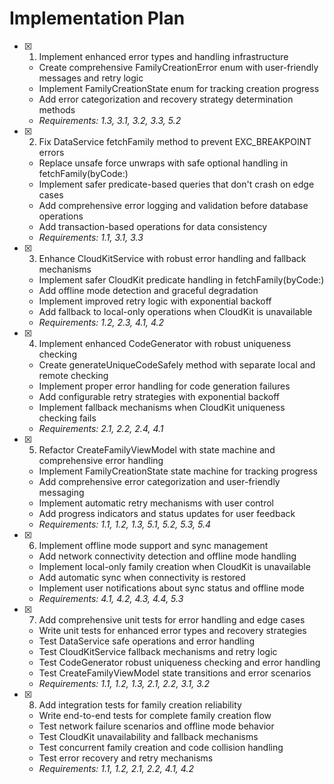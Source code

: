 # Implementation Plan

- [x] 1. Implement enhanced error types and handling infrastructure
  - Create comprehensive FamilyCreationError enum with user-friendly messages and retry logic
  - Implement FamilyCreationState enum for tracking creation progress
  - Add error categorization and recovery strategy determination methods
  - _Requirements: 1.3, 3.1, 3.2, 3.3, 5.2_

- [x] 2. Fix DataService fetchFamily method to prevent EXC_BREAKPOINT errors
  - Replace unsafe force unwraps with safe optional handling in fetchFamily(byCode:)
  - Implement safer predicate-based queries that don't crash on edge cases
  - Add comprehensive error logging and validation before database operations
  - Add transaction-based operations for data consistency
  - _Requirements: 1.1, 3.1, 3.3_

- [x] 3. Enhance CloudKitService with robust error handling and fallback mechanisms
  - Implement safer CloudKit predicate handling in fetchFamily(byCode:)
  - Add offline mode detection and graceful degradation
  - Implement improved retry logic with exponential backoff
  - Add fallback to local-only operations when CloudKit is unavailable
  - _Requirements: 1.2, 2.3, 4.1, 4.2_

- [x] 4. Implement enhanced CodeGenerator with robust uniqueness checking
  - Create generateUniqueCodeSafely method with separate local and remote checking
  - Implement proper error handling for code generation failures
  - Add configurable retry strategies with exponential backoff
  - Implement fallback mechanisms when CloudKit uniqueness checking fails
  - _Requirements: 2.1, 2.2, 2.4, 4.1_

- [x] 5. Refactor CreateFamilyViewModel with state machine and comprehensive error handling
  - Implement FamilyCreationState state machine for tracking progress
  - Add comprehensive error categorization and user-friendly messaging
  - Implement automatic retry mechanisms with user control
  - Add progress indicators and status updates for user feedback
  - _Requirements: 1.1, 1.2, 1.3, 5.1, 5.2, 5.3, 5.4_

- [x] 6. Implement offline mode support and sync management
  - Add network connectivity detection and offline mode handling
  - Implement local-only family creation when CloudKit is unavailable
  - Add automatic sync when connectivity is restored
  - Implement user notifications about sync status and offline mode
  - _Requirements: 4.1, 4.2, 4.3, 4.4, 5.3_

- [x] 7. Add comprehensive unit tests for error handling and edge cases
  - Write unit tests for enhanced error types and recovery strategies
  - Test DataService safe operations and error handling
  - Test CloudKitService fallback mechanisms and retry logic
  - Test CodeGenerator robust uniqueness checking and error handling
  - Test CreateFamilyViewModel state transitions and error scenarios
  - _Requirements: 1.1, 1.2, 1.3, 2.1, 2.2, 3.1, 3.2_

- [x] 8. Add integration tests for family creation reliability
  - Write end-to-end tests for complete family creation flow
  - Test network failure scenarios and offline mode behavior
  - Test CloudKit unavailability and fallback mechanisms
  - Test concurrent family creation and code collision handling
  - Test error recovery and retry mechanisms
  - _Requirements: 1.1, 1.2, 2.1, 2.2, 4.1, 4.2_